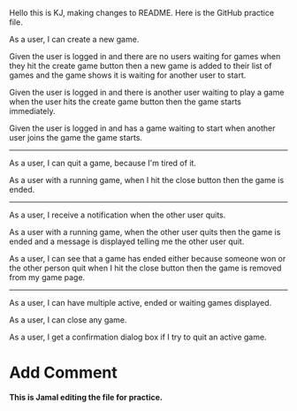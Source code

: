 Hello this is KJ, making changes to README.
Here is the GitHub practice file.

As a user, I can create a new game.

Given the user is logged in
and there are no users waiting for games
when they hit the create game button
then a new game is added to their list of games and the game
shows it is waiting for another user to start.

Given the user is logged in
and there is another user waiting to play a game
when the user hits the create game button
then the game starts immediately.

Given the user is logged in
and has a game waiting to start
when another user joins the game
the game starts.

------

As a user, I can quit a game, because I'm tired of it.

As a user with a running game,
when I hit the close button
then the game is ended.

-----

As a user, I receive a notification when the other user quits.

As a user with a running game,
when the other user quits
then the game is ended and a message is displayed telling me the other user quit.

As a user, I can see that a game has ended
either because someone won or the other person quit
when I hit the close button
then the game is removed from my game page.

----

As a user, I can have multiple active, ended or waiting games displayed.

As a user, I can close any game.

As a user, I get a confirmation dialog box if I try to quit an active game.

Add Comment
=======


**This is Jamal editing the file for practice.**
